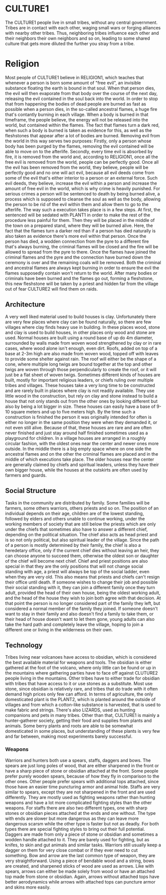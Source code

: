 # CULTURE1

The CULTURE1 people live in small tribes, without any central government. 
Tribes are in contact with each other, waging small wars or forging alliances with nearby other tribes.
Thus, neighboring tribes influence each other and their neighbors their own neighbors and so on, leading to some shared culture that gets more diluted the further you stray from a tribe.

# Religion

Most people of CULTURE1 believe in RELIGION1, which teaches that whenever a person is born some amount of "free evil", an invisible substance floating the earth is bound in that soul.
When that person dies, the evil will then evaporate from that body over the course of the next day, releasing the evil contained in the soul back into the world.
In order to stop that from happening the bodies of dead people are burned as fast as possible when a person dies, in the so-called ancestral flames, a huge fire that's contantly burning in each village.
When a body is burned in that timeframe, the people believe, the energy will not be released into the world, but contained within the flames.
The fact that flames turn a dark red, when such a body is burned is taken as evidence for this, as well as the fleshstones that appear after a lot of bodies are burned.
Removing evil from the world in this way serves two purposes: 
Firstly, only a person whose body has been purged by the flames, removing the evil contained will be able to move on to the afterlife.
Secondly, every time evil is absorbed by fire, it is removed from the world and, according to RELIGION1, once all the free evil is removed from the world, people can be perfectly good.
Once all the evil has been removed from the world, they believe, people will be perfectly good and no one will act evil, because all evil deeds come from some of the evil that's either interior to a person or an external force.
Such evil deeds, they believe, increase the evil within a person and increase the amount of free evil in the world, which is why crime is heavily punished.
For serious crimes a person will be sentenced to death by being burned alive, a process which is supposed to cleanse the soul as well as the body, allowing the person to be rid of the evil within them and allow them to go to the afterlife.
The way such a execution takes place is in a few steps.
At first, the sentenced will be sedated with PLANT1 in order to make the rest of the procedure less painful for them.
Then they will be placed in the middle of the town on a prepared stand, where they will be burned alive.
Here, the fact that the flames turn a darker red than if a person has died naturally is also taken as evidence there's more evil within that person.
Once the person has died, a wodden connection from the pyre to a different fire that's always burning, the criminal flames will be closed and the fire will be allowed to spread from the pyre to there.
Once the flames have joined the criminal flames and the pyre and the connection have burned down the ceremony is over and the remaining coals will be removed.
Both the criminal and ancestral flames are always kept burning in order to ensure the evil the flames supposedly contain won't return to the world.
After many bodies or criminals have been burned and the flames go out, forming a fleshstone, this new fleshstone will be taken by a priest and hidden far from the village out of fear CULTURE2 will find them on raids.

## Architecture

A very well liked material used to build houses is clay. 
Unfortunately there are very few places where clay can be found naturally, so there are few villages where clay finds heavy use in building.
In these places wood, stone and clay is used to build houses, in other places only wood and stone are used.
Normal houses are built using a round base of up do 4m diameter, surrounded by walls made from woven wood strengthened by clay or in rare cases, where wood alone isn't enough, even dirt.
Roofs, added on top of a base at 2-3m high are also made from woven wood, topped off with leaves to provide some shelter against rain.
The roof will either be the shape of a cone, where multiple long twigs are bound together at the top and other twigs are woven through those perpendicularly to create the roof, or it will just be a flat sheet of woven twigs.
Sometimes different kinds of houses are built, mostly for important religious leaders, or chiefs ruling over multiple tribes and villages. 
These houses take a very long time to be constructed and are rarely built in places where clay is not readily available.
They use little wood in the construction, but rely on clay and stone instead to build a house that not only stands out from the other ones by looking different but also by being a lot bigger in size.
These houses can easily have a base of 9-10 square meters and up to five meters high.
By the time such a construction is finished the person it was originally intended for often is either no longer in the same position they were when they demanded it, or not even still alive.
Because of that, these houses are rare and are often never finished and just stay around half finished sometimes used as a playground for children.
In a village houses are arranged in a roughly circular fashion, with the oldest ones near the center and newer ones more outside.
In the middle there is a big empty space where on one side the ancestral flames and on the other the criminal flames are placed and in the middle of which executions take place.
The older houses near the center are generally claimed by chiefs and spiritual leaders, unless they have their own bigger house, while the houses at the outskirts are often used by farmers and guards.

## Social Structure

Tasks in the community are distributed by family. 
Some families will be farmers, some others warriors, others priests and so on.
The position of an individual depends on their age, children are of the lowest standing, followed by elders and others unable to continue working, under the working members of society that are still below the priests which are only under the chiefs that sometimes also have to answer a different chief, depending on the political situation.
The chief also acts as head priest and is so not only political, but also spiritual leader of the village.
Since the path of a person is mostly determined by their family, the chief is also a heredetary office, only if the current chief dies without leaving an heir, they can choose anyone to succeed them, otherwise the oldest son or daughter of the chief will become next chief.
Chief and priest positions are also special in that they are the only positions that will not change social standing with age, a priest will always be top of the social ladder, even when they are very old.
This also means that priests and chiefs can't resign their office until death.
If someone wishes to change their job and possible their social standing with it, they can join a different family once they turn adult, provided the head of their own house, being the oldest working adult, and the head of the house they wish to join both agree with that decision.
At that point the person is no longer considered part of the family they left, but considered a normal member of the family they joined.
If someone doesn't want to stay in their family and also doesn't find a family to take them, or their head of house doesn't want to let them gone, young adults can also take the hard path and completely leave the village, hoping to join a different one or living in the wilderness on their own.

## Technology 

Tribes living near volcanoes have access to obsidian, which is considered the best available material for weapons and tools. 
The obsidian is either gathered at the foot of the volcano, where only little can be found or up in the mountains where gathering parties have to face off against CLUTURE2 people living in the mountains.
Other tribes have to either trade for obsidian with tribes that have access to it or use stones as a substitute.
Most use stone, since obsidian is relatively rare, and tribes that do trade with it often demand high prices only few can afford.
In terms of agriculture, the only domesticated plant is the PLANT2, which is planted around the outside of villages and from which a cotton-like substance is harvested, that is used to make fabric and strings.
There's also LIZARDS, used as hunting companions and pets in many tribes.
Other than that, CULTURE1 is mainly a hunter-gatherer society, getting their food and supplies from plants and animals.
Some berry plants and roots are able to be somewhat domesticated in some places, but understanding of these plants is very few and far between, making most experiments barely successful.

### Weapons

Warriors and hunters both use a spears, staffs, daggers and bows. 
The spears are just long poles of wood, that are either sharpened in the front or have a sharp piece of stone or obsidian attached at the front. 
Some people prefer purely wooden spears, because of how they fly in comparison to the other ones.
Other people prefer spears with additional tops attached, since those have an easier time puncturing armor and animal hide.
Staffs are very similar to spears, except they are not sharpened in the front and are used differently. 
They are mostly used as fighting weapons rather than hunting weapons and have a lot more complicated fighting styles than the other weapons.
For staffs there are also two different types, one with sharp stones or obsidian pieces attached at the ends and one without.
The type with ends are slower but more dangerous as they can leave more dangerous scarsm while the other type is faster but not as deadly.
For both types there are special fighting styles to bring out their full potential.
Daggers are made from only a piece of stone or obsidian and sometimes a wodden handle attached to it.
They are barely used for fighting, but as knifes, to skin and gut animals and similar tasks.
Warriors still usually keep a dagger on them for very close combat or if they ever need to cut something.
Bow and arrow are the last common type of weapon, they are very straightforward.
Using a piece of bendable wood and a string, bows are created, and sharpened sticks of wood are used as arrows.
Like with spears, arrows can either be made solely from wood or have an attached top made from stone or obsidian.
Again, arrows without attached tops have better aerodynamics while arrows with attached tops can puncture armor and skins more easily.
